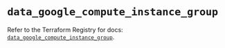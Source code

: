 # `data_google_compute_instance_group`

Refer to the Terraform Registry for docs: [`data_google_compute_instance_group`](https://registry.terraform.io/providers/hashicorp/google-beta/6.9.0/docs/data-sources/google_compute_instance_group).
